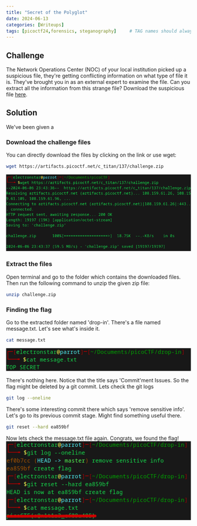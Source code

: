 ```yaml
---
title: "Secret of the Polyglot"
date: 2024-06-13
categories: [Writeups]
tags: [picoctf24,forensics, steganography]     # TAG names should always be lowercase
---
```


## Challenge

The Network Operations Center (NOC) of your local institution picked up a suspicious file, they're getting conflicting information on what type of file it is. They've brought you in as an external expert to examine the file. Can you extract all the information from this strange file?
Download the suspicious file [here](https://artifacts.picoctf.net/c_titan/99/flag2of2-final.pdf).

## Solution

We've been given a 

### Download the challenge files

You can directly download the files by clicking on the link or use wget:
```bash
wget https://artifacts.picoctf.net/c_titan/137/challenge.zip
```

![P1](/assets/images/2024-06-06/Commitment-Issues-1.png)

### Extract the files

Open terminal and go to the folder which contains the downloaded files.
Then run the following command to unzip the given zip file:
```bash
unzip challenge.zip
```

### Finding the flag

Go to the extracted folder named 'drop-in'. There's a file named message.txt. Let's see what's inside it.
```bash
cat message.txt
```
![P2](/assets/images/2024-06-06/Commitment-Issues-2.png)

There's nothing here. Notice that the title says 'Commit'ment Issues. So the flag might be deleted by a git commit. Lets check the git logs
```bash
git log --oneline
```
There's some interesting commit there which says 'remove sensitive info'. Let's go to its previous commit stage. Might find something useful there.
```bash
git reset --hard ea859bf
```

Now lets check the message.txt file again. Congrats, we found the flag!
![P3](/assets/images/2024-06-06/Commitment-Issues-3.png)
